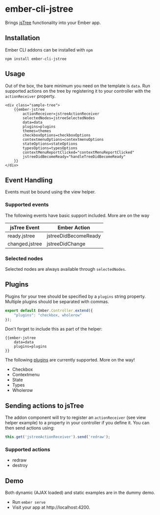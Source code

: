 # ember-cli-jstree

Brings [jsTree](http://www.jstree.com/) functionality into your Ember app.

## Installation

Ember CLI addons can be installed with `npm`

	npm install ember-cli-jstree

## Usage

Out of the box, the bare minimum you need on the template is `data`.
Run supported actions on the tree by registering it to your controller with the `actionReceiver` property.

````Handlebars
<div class="sample-tree">
    {{ember-jstree
        actionReceiver=jstreeActionReceiver
        selectedNodes=jstreeSelectedNodes
        data=data
        plugins=plugins
        themes=themes
        checkboxOptions=checkboxOptions
        contextmenuOptions=contextmenuOptions
        stateOptions=stateOptions
        typesOptions=typesOptions
        contextMenuReportClicked="contextMenuReportClicked"
        jstreeDidBecomeReady="handleTreeDidBecomeReady"
    }}
</div>
````

## Event Handling

Events must be bound using the view helper.

### Supported events

The following events have basic support included. More are on the way

| jsTree Event   | Ember Action         |
|----------------|----------------------|
| ready.jstree   | jstreeDidBecomeReady |
| changed.jstree | jstreeDidChange      |

### Selected nodes

Selected nodes are always available through `selectedNodes`.

## Plugins

Plugins for your tree should be specified by a `plugins` string property. Multiple plugins should be
separated with commas.

````Javascript
export default Ember.Controller.extend({
	"plugins": "checkbox, wholerow"
});
````

Don't forget to include this as part of the helper:

````Handlebars
{{ember-jstree
    data=data
    plugins=plugins
}}
````

The following [plugins](http://www.jstree.com/plugins/) are currently supported. More on the way!

* Checkbox
* Contextmenu
* State
* Types
* Wholerow

## Sending actions to jsTree

The addon component will try to register an `actionReceiver` (see view helper example) to a property in
your controller if you define it. You can then send actions using:

````Javascript
this.get('jstreeActionReceiver').send('redraw');
````

### Supported actions

* redraw
* destroy

## Demo

Both dynamic (AJAX loaded) and static examples are in the dummy demo.

* Run `ember serve`
* Visit your app at http://localhost:4200.

